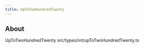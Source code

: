 ```yaml
---
title: UpToTwoHundredTwenty
---
```


## About

UpToTwoHundredTwenty src/types/int/upToTwoHundredTwenty.ts
